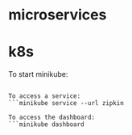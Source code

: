 # microservices

# k8s
To start minikube:
```minikube start --memory=4g

To access a service:
```minikube service --url zipkin

To access the dashboard:
```minikube dashboard